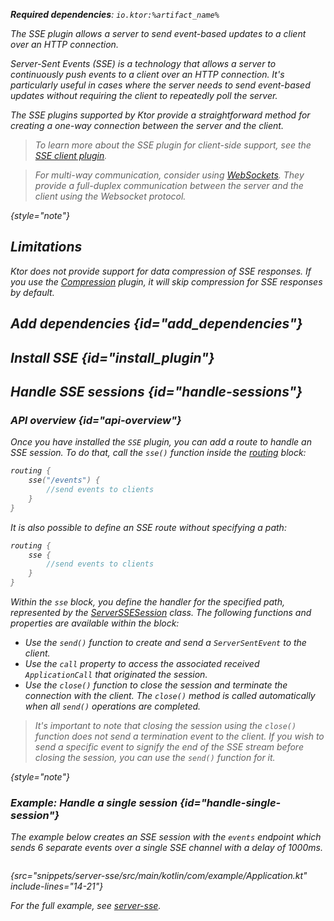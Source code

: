 [//]: # (title: Server-Sent Events)

<show-structure for="chapter" depth="2"/>

<var name="plugin_name" value="SSE"/>
<var name="example_name" value="server-sse"/>
<var name="package_name" value="io.ktor.server.sse"/>
<var name="artifact_name" value="ktor-server-sse"/>

<tldr>
<p>
<b>Required dependencies</b>: <code>io.ktor:%artifact_name%</code>
</p>
<include from="lib.topic" element-id="download_example"/>
</tldr>

<link-summary>
The SSE plugin allows a server to send event-based updates to a client over an HTTP connection.
</link-summary>

<snippet id="sse-description">

Server-Sent Events (SSE) is a technology that allows a server to continuously push events to a client over an HTTP
connection.
It's particularly useful in cases where the server needs to send event-based updates without requiring the client to
repeatedly poll the server.

The SSE plugins supported by Ktor provide a straightforward method for creating a one-way connection between the server
and the client.

</snippet>

> To learn more about the SSE plugin for client-side support, see the [SSE client plugin](sse_client.md).

> For multi-way communication, consider using [WebSockets](websocket.md). They provide a full-duplex communication
> between the server and the client using the Websocket protocol.
>
{style="note"}

## Limitations

Ktor does not provide support for data compression of SSE responses.
If you use the [Compression](compression.md) plugin, it will skip compression for SSE responses by default.

## Add dependencies {id="add_dependencies"}

<include from="lib.topic" element-id="add_ktor_artifact_intro"/>
<include from="lib.topic" element-id="add_ktor_artifact"/>

## Install SSE {id="install_plugin"}

<include from="lib.topic" element-id="install_plugin"/>

## Handle SSE sessions {id="handle-sessions"}

### API overview {id="api-overview"}

Once you have installed the `SSE` plugin, you can add a route to handle an SSE session.
To do that, call the `sse()` function inside the [routing](Routing_in_Ktor.md#define_route) block:

```kotlin
routing { 
    sse("/events") {
        //send events to clients
    }
}
```

It is also possible to define an SSE route without specifying a path:

```kotlin
routing {
    sse {
        //send events to clients
    }
}
```

Within the `sse` block, you define the handler for the specified path, represented by the [ServerSSESession]() class.
The following functions and properties are available within the block:

* Use the `send()` function to create and send a `ServerSentEvent` to the client.
* Use the `call` property to access the associated received `ApplicationCall` that originated the session.
* Use the `close()` function to close the session and terminate the connection with the client. The `close()` method is
  called automatically when all `send()` operations are completed.

> It's important to note that closing the session using the `close()` function does not send a termination event to the
client.
> If you wish to send a specific event to signify the end of the SSE stream before closing the session, you can use
the `send()` function for it.
>
{style="note"}

### Example: Handle a single session {id="handle-single-session"}

The example below creates an SSE session with the `events` endpoint which sends 6 separate events over a single SSE
channel with a delay of 1000ms.

```kotlin
```

{src="snippets/server-sse/src/main/kotlin/com/example/Application.kt" include-lines="14-21"}

For the full example,
see [server-sse](https://github.com/ktorio/ktor-documentation/tree/%ktor_version%/codeSnippets/snippets/server-sse).
